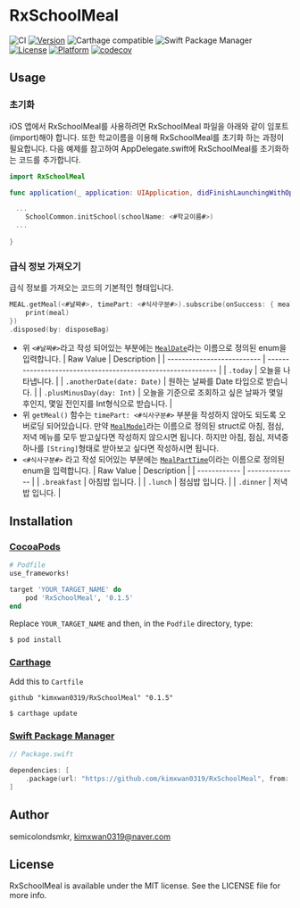 # RxSchoolMeal

![CI](https://github.com/kimxwan0319/RxSchoolMeal/actions/workflows/main.yml/badge.svg?event=release)
[![Version](https://img.shields.io/cocoapods/v/RxSchoolMeal.svg?style=flat)](https://cocoapods.org/pods/RxSchoolMeal)
![Carthage compatible](https://img.shields.io/badge/Carthage-compatible-4BC51D.svg?style=flat)
![Swift Package Manager](https://img.shields.io/badge/Swift_Package_Manager-compatible-4BC51D.svg?style=flat)
[![License](https://img.shields.io/cocoapods/l/RxSchoolMeal.svg?style=flat)](https://cocoapods.org/pods/RxSchoolMeal)
[![Platform](https://img.shields.io/cocoapods/p/RxSchoolMeal.svg?style=flat)](https://cocoapods.org/pods/RxSchoolMeal)
[![codecov](https://codecov.io/gh/kimxwan0319/RxSchoolMeal/branch/main/graph/badge.svg?token=KAWST1E1TU)](https://codecov.io/gh/kimxwan0319/RxSchoolMeal)



## Usage
### 초기화
iOS 앱에서 RxSchoolMeal를 사용하려면 RxSchoolMeal 파일을 아래와 같이 임포트(import)해야 합니다. 또한 학교이름을 이용해 RxSchoolMeal를 초기화 하는 과정이 필요합니다. 다음 예제를 참고하여 AppDelegate.swift에 RxSchoolMeal를 초기화하는 코드를 추가합니다.
```swift
import RxSchoolMeal 

func application(_ application: UIApplication, didFinishLaunchingWithOptions launchOptions: [UIApplication.LaunchOptionsKey: Any]?) -> Bool { 

ㅤ... 
    SchoolCommon.initSchool(schoolName: <#학교이름#>)
ㅤ... 
ㅤ
}
```

### 급식 정보 가져오기
급식 정보를 가져오는 코드의 기본적인 형태입니다.
```swift 
MEAL.getMeal(<#날짜#>, timePart: <#식사구분#>).subscribe(onSuccess: { meal in
    print(meal)
})
.disposed(by: disposeBag)
```

* 위 `<#날짜#>`라고 작성 되어있는 부분에는 [`MealDate`](https://github.com/kimxwan0319/RxSchoolMeal/blob/main/Sources/RxSchoolMeal/MealDate.swift)라는 이름으로 정의된 enum을 입력합니다.
  | Raw Value                  | Description                                                  |
  | -------------------------- | ------------------------------------------------------------ |
  | `.today`                   | 오늘을 나타냅니다.                                           |
  | `.anotherDate(date: Date)` | 원하는 날짜를 Date 타입으로 받습니다.                        |
  | `.plusMinusDay(day: Int)`  | 오늘을 기준으로 조회하고 싶은 날짜가 몇일 후인지, 몇일 전인지를 Int형식으로 받습니다. |
* 위 `getMeal()` 함수는 `timePart: <#식사구분#>` 부분을 작성하지 않아도 되도록 오버로딩 되어있습니다. 
  만약 [`MealModel`](https://github.com/kimxwan0319/RxSchoolMeal/blob/main/Sources/RxSchoolMeal/Model/MealModel.swift)라는 이름으로 정의된 struct로 아침, 점심, 저녁 메뉴를 모두 받고싶다면 작성하지 않으시면 됩니다. 
  하지만 아침, 점심, 저녁중 하나를 `[String]`형태로 받아보고 싶다면 작성하시면 됩니다. 
* `<#식사구분#>` 라고 작성 되어있는 부분에는 [`MealPartTime`]()이라는 이름으로 정의된 enum을 입력합니다.
  | Raw Value    | Description    |
  | ------------ | -------------- |
  | `.breakfast` | 아침밥 입니다. |
  | `.lunch`     | 점심밥 입니다. |
  | `.dinner`    | 저녁밥 입니다. |



## Installation

### [CocoaPods](https://guides.cocoapods.org/using/using-cocoapods.html)
```ruby
# Podfile
use_frameworks!

target 'YOUR_TARGET_NAME' do
    pod 'RxSchoolMeal', '0.1.5'
end
```
Replace `YOUR_TARGET_NAME` and then, in the `Podfile` directory, type:
```
$ pod install
```

### [Carthage](https://github.com/Carthage/Carthage)
Add this to `Cartfile`

```
github "kimxwan0319/RxSchoolMeal" "0.1.5"
```
```
$ carthage update
```

### [Swift Package Manager](https://github.com/apple/swift-package-manager)
```swift
// Package.swift

dependencies: [
    .package(url: "https://github.com/kimxwan0319/RxSchoolMeal", from: "0.1.5")
]
```

## Author

semicolondsmkr, kimxwan0319@naver.com

## License

RxSchoolMeal is available under the MIT license. See the LICENSE file for more info.

